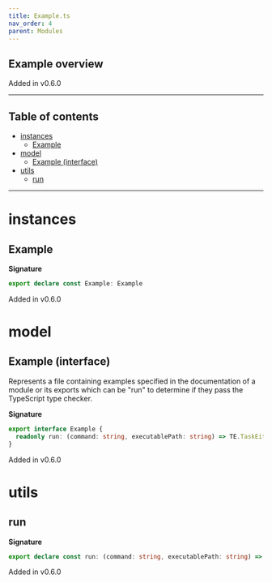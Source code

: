 ```yaml
---
title: Example.ts
nav_order: 4
parent: Modules
---
```


## Example overview

Added in v0.6.0

---

<h2 class="text-delta">Table of contents</h2>

- [instances](#instances)
  - [Example](#example)
- [model](#model)
  - [Example (interface)](#example-interface)
- [utils](#utils)
  - [run](#run)

---

# instances

## Example

**Signature**

```ts
export declare const Example: Example
```

Added in v0.6.0

# model

## Example (interface)

Represents a file containing examples specified in the documentation of a module
or its exports which can be "run" to determine if they pass the TypeScript type
checker.

**Signature**

```ts
export interface Example {
  readonly run: (command: string, executablePath: string) => TE.TaskEither<string, void>
}
```

Added in v0.6.0

# utils

## run

**Signature**

```ts
export declare const run: (command: string, executablePath: string) => TE.TaskEither<string, void>
```

Added in v0.6.0
